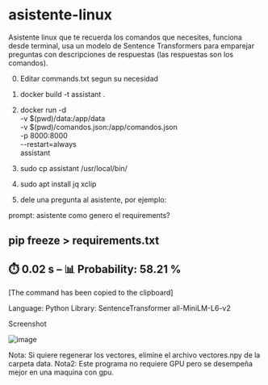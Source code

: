 # asistente-linux
Asistente linux que te recuerda los comandos que necesites, funciona desde terminal, usa un modelo de Sentence Transformers para emparejar preguntas con descripciones de respuestas (las respuestas son los comandos).

0. Editar commands.txt segun su necesidad
1. docker build -t assistant .
2. docker run -d \
  -v $(pwd)/data:/app/data \
  -v $(pwd)/comandos.json:/app/comandos.json \
  -p 8000:8000 \
  --restart=always \
  assistant

3. sudo cp assistant /usr/local/bin/
4. sudo apt install jq xclip
5. dele una pregunta al asistente, por ejemplo:

prompt: asistente como genero el requirements?

pip freeze > requirements.txt
--------------------------------------------

⏱️  0.02 s  –  📊 Probability: 58.21 %
--------------------------------------------
[The command has been copied to the clipboard]

Language: Python
Library: SentenceTransformer all-MiniLM-L6-v2

Screenshot

![image](https://github.com/user-attachments/assets/2a80317d-081d-408a-a07e-82f48734f511)

Nota: Si quiere regenerar los vectores, elimine el archivo vectores.npy de la carpeta data.
Nota2: Este programa no requiere GPU pero se desempeña mejor en una maquina con gpu.



